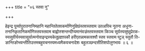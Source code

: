 +++
title = "०६ स्तवा नु"

+++

हेइन्द्र पूर्व्यापुरातनानिमहानि महान्तितेतवकर्माणिनुक्षिप्रंस्तवस्तवाम उतअपिच नूतना अधुना- तनानिकृतानिकर्माणिस्तवस्तवाम बाह्वोरुशन्तन्दीप्यमानंवज्रंस्तवस्तवाम किञ्च सूर्यस्यसुष्ठुप्रेरक- स्यसुवीर्यस्यवासूर्यात्मनोवाइन्द्रस्यकेतूप्रज्ञापकौ हरीएतन्नामकावश्वौ स्तव स्तवाम ष्टुञ् स्तुतौ ति- ङान्तिङोभवन्तीतिउत्तमबहुवचनस्यमध्यमैकवचनादेशः बहुलञ्छन्दसीतिशपोलुगभावः ॥ ६ ॥
